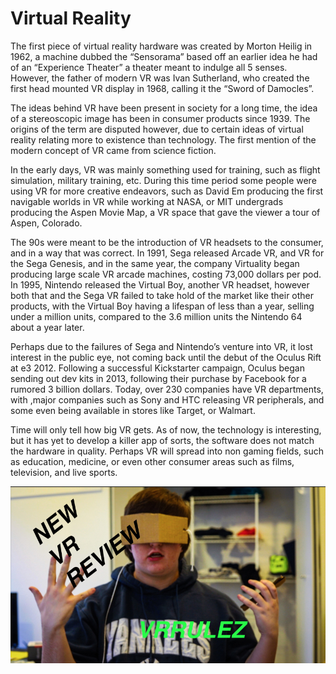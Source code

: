 
# Virtual Reality

The first piece of virtual reality hardware was created by Morton Heilig in 1962, a machine dubbed the “Sensorama” based off an earlier idea he had of an “Experience Theater” a theater meant to indulge all 5 senses.  However, the father of modern VR was Ivan Sutherland, who created the first head mounted VR display in 1968, calling it the “Sword of Damocles”.

The ideas behind VR have been present in society for a long time, the idea of a stereoscopic image has been in consumer products since 1939. The origins of the term are disputed however, due to certain ideas of virtual reality relating more to existence than technology. The first mention of the modern concept of VR came from science fiction.

In the early days, VR was mainly something used for training, such as flight simulation, military training, etc. During this time period some people were using VR for more creative endeavors, such as David Em producing the first navigable worlds in VR while working at NASA, or MIT undergrads producing the Aspen Movie Map, a VR space that gave the viewer a tour of Aspen, Colorado.

The 90s were meant to be the introduction of VR headsets to the consumer, and in a way that was correct. In 1991, Sega released Arcade VR, and VR for the Sega Genesis, and in the same year, the company Virtuality began producing large scale VR arcade machines, costing 73,000 dollars per pod. In 1995, Nintendo released the Virtual Boy, another VR headset, however both that and the Sega VR failed to take hold of the market like their other products, with the Virtual Boy having a lifespan of less than a year, selling under a million units, compared to the 3.6 million units the Nintendo 64 about a year later.

Perhaps due to the failures of Sega and Nintendo’s venture into VR, it lost interest in the public eye, not coming back until the debut of the Oculus Rift at e3 2012. Following a successful Kickstarter campaign, Oculus began sending out dev kits in 2013, following their purchase by Facebook for a rumored 3 billion dollars. Today, over 230 companies have VR departments, with ,major companies such as Sony and HTC releasing VR peripherals, and some even being available in stores like Target, or Walmart.

Time will only tell how big VR gets. As of now, the technology is interesting, but it has yet to develop a killer app of sorts, the software does not match the hardware in quality. Perhaps VR will spread into non gaming fields, such as education, medicine, or even other consumer areas such as films, television, and live sports.

![Idea 101](thumbnail.jpg)
